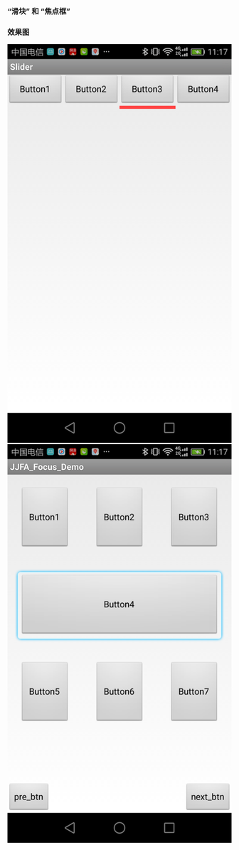 ### “滑块” 和 “焦点框”


### 效果图
![Android_Widget_Slider](./image/001.png)
![Android_Widget_Slider](./image/002.png)
